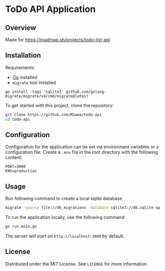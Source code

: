 # ToDo API Application

## Overview

Made for https://roadmap.sh/projects/todo-list-api

## Installation

Requirements:
- [Go](https://golang.org/dl/) installed
- `migrate` tool installed

`go install -tags 'sqlite3' github.com/golang-migrate/migrate/v4/cmd/migrate@latest`


To get started with this project, clone the repository:
```sh
git clone https://github.com/Miwwa/todo-api
cd todo-api
```

## Configuration

Configuration for the application can be set via environment variables or a configuration file.
Create a `.env` file in the root directory with the following content:

```env
PORT=3000
ENV=production
```

## Usage

Run following command to create a local sqlite database
```sh
migrate -source file://db_migrations -database sqlite3://db.sqlite up
```

To run the application locally, use the following command:

```sh
go run main.go
```

The server will start on `http://localhost:3000` by default.

## License

Distributed under the MIT License. See `LICENSE` for more information.
